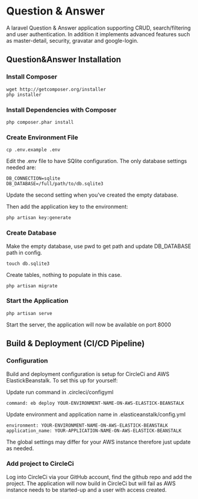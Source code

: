 # Question & Answer
A laravel Question & Answer application supporting CRUD, search/filtering and user authentication. In addition it implements advanced features such as master-detail, security, gravatar and google-login. 

## Question&Answer Installation

### Install Composer
```
wget http://getcomposer.org/installer
php installer
```
### Install Dependencies with Composer
```
php composer.phar install
```

### Create Environment File
```
cp .env.example .env
```
Edit the .env file to have SQlite configuration. The only database settings needed are:

```
DB_CONNECTION=sqlite
DB_DATABASE=/full/path/to/db.sqlite3
```
Update the second setting when you've created the empty database.

Then add the application key to the environment:
```
php artisan key:generate
```
### Create Database
Make the empty database, use pwd to get path and update DB_DATABASE path in config.
```
touch db.sqlite3
```
Create tables, nothing to populate in this case.
```
php artisan migrate
```

### Start the Application
```
php artisan serve
```
Start the server, the application will now be available on port 8000

## Build & Deployment (CI/CD Pipeline)

### Configuration
Build and deployment configuration is setup for CircleCi and AWS ElastickBeanstalk. To set this up for yourself:

Update run command in .circleci/configyml
```
command: eb deploy YOUR-ENVIRONMENT-NAME-ON-AWS-ELASTICK-BEANSTALK
```
Update environment and application name in .elasticeanstalk/config.yml
```
environment: YOUR-ENVIRONMENT-NAME-ON-AWS-ELASTICK-BEANSTALK
application_name: YOUR-APPLICATION-NAME-ON-AWS-ELASTICK-BEANSTALK
```
The global settings may differ for your AWS instance therefore just update as needed.

### Add project to CircleCi
Log into CircleCi via your GitHub account, find the github repo and add the project.
The application will now build in CircleCi but will fail as AWS instance needs to be started-up and a user with access created.



